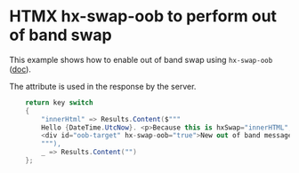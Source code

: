 # HTMX hx-swap-oob to perform out of band swap 

This example shows how to enable out of band swap using `hx-swap-oob` ([doc](https://v2-0v2-0.htmx.org/docs/#oob_swaps)). 

The attribute is used in the response by the server. 

```csharp
    return key switch 
    {
        "innerHtml" => Results.Content($"""
        Hello {DateTime.UtcNow}. <p>Because this is hxSwap="innerHTML", you can keep clicking and the swap keeps working. Check the date. </p>
        <div id="oob-target" hx-swap-oob="true">New out of band message {DateTime.UtcNow}</div>
        """),
        _ => Results.Content("")
    };
```